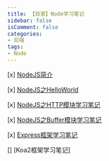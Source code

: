 ```yaml
---
title: 【目录】Node学习笔记
sidebar: false
isComment: false
categories: 
- 后端
tags: 
- Node
---
```


[x] [NodeJS简介](NodeJS简介)

[x] [NodeJS之HelloWorld](NodeJS之HelloWorld])

[x] [NodeJS之HTTP模块学习笔记](NodeJS之HTTP模块学习笔记)

[x] [NodeJS之Buffer模块学习笔记](NodeJS之Buffer模块学习笔记)

[x] [Express框架学习笔记](Express框架学习笔记)

[] [Koa2框架学习笔记]
